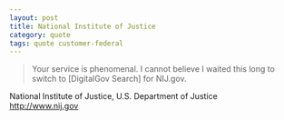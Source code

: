 ```yaml
---
layout: post
title: National Institute of Justice
category: quote
tags: quote customer-federal
---
```


> Your service is phenomenal. I cannot believe I waited this long to switch to [DigitalGov Search] for NIJ.gov.

National Institute of Justice, U.S. Department of Justice  
<http://www.nij.gov>
